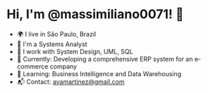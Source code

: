 # Hi, I'm @massimiliano0071! 👋

- 🌍 I live in São Paulo, Brazil
- 💼 I'm a Systems Analyst
- 🔧 I work with System Design, UML, SQL
- 🔬 Currently: Developing a comprehensive ERP system for an e-commerce company
- 📘 Learning: Business Intelligence and Data Warehousing
- 📬 Contact: avamartinez@gmail.com
